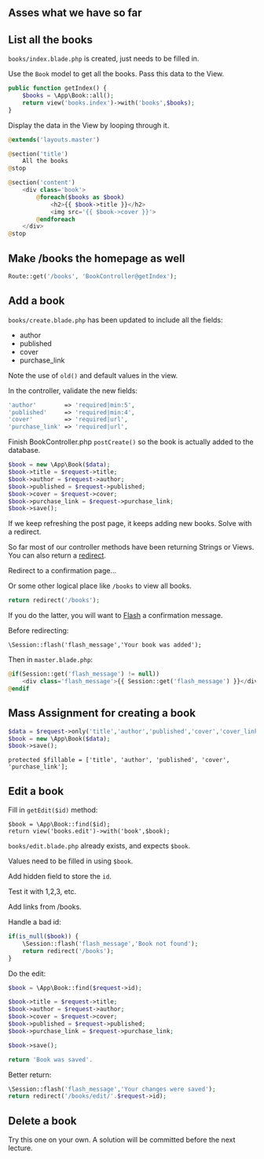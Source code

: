 ## Asses what we have so far




## List all the books
`books/index.blade.php` is created, just needs to be filled in.

Use the `Book` model to get all the books.
Pass this data to the View.

```php
public function getIndex() {
    $books = \App\Book::all();
    return view('books.index')->with('books',$books);
}
```

Display the data in the View by looping through it.
```php
@extends('layouts.master')

@section('title')
    All the books
@stop

@section('content')
    <div class='book'>
        @foreach($books as $book)
            <h2>{{ $book->title }}</h2>
            <img src='{{ $book->cover }}'>
        @endforeach
    </div>
@stop
```




## Make /books the homepage as well
```php
Route::get('/books', 'BookController@getIndex');
```




## Add a book
`books/create.blade.php` has been updated to include all the fields:
+ author
+ published
+ cover
+ purchase_link

Note the use of `old()` and default values in the view.

In the controller, validate the new fields:

```php
'author'        => 'required|min:5',
'published'     => 'required|min:4',
'cover'         => 'required|url',
'purchase_link' => 'required|url',
```

Finish BookController.php `postCreate()` so the book is actually added to the database.

```php
$book = new \App\Book($data);
$book->title = $request->title;
$book->author = $request->author;
$book->published = $request->published;
$book->cover = $request->cover;
$book->purchase_link = $request->purchase_link;
$book->save();
```

If we keep refreshing the post page, it keeps adding new books. Solve with a redirect.

So far most of our controller methods have been returning Strings or Views.
You can also return a [redirect](http://laravel.com/docs/5.1/responses#redirects).

Redirect to a confirmation page...

Or some other logical place like `/books` to view all books.

```php
return redirect('/books');
```

If you do the latter, you will want to [Flash](http://laravel.com/docs/5.0/session#flash-data) a confirmation message.

Before redirecting:
```
\Session::flash('flash_message','Your book was added');
```

Then in `master.blade.php`:

```php
@if(Session::get('flash_message') != null))
    <div class='flash_message'>{{ Session::get('flash_message') }}</div>
@endif
```




## Mass Assignment for creating a book
```php
$data = $request->only('title','author','published','cover','cover_link');
$book = new \App\Book($data);
$book->save();
```

```
protected $fillable = ['title', 'author', 'published', 'cover', 'purchase_link'];
```




## Edit a book
Fill in `getEdit($id)` method:
```
$book = \App\Book::find($id);
return view('books.edit')->with('book',$book);
```

`books/edit.blade.php` already exists, and expects `$book`.

Values need to be filled in using `$book`.

Add hidden field to store the `id`.

Test it with 1,2,3, etc.

Add links from /books.

Handle a bad id:
```php
if(is_null($book)) {
    \Session::flash('flash_message','Book not found');
    return redirect('/books');
}
```

Do the edit:
```php
$book = \App\Book::find($request->id);

$book->title = $request->title;
$book->author = $request->author;
$book->cover = $request->cover;
$book->published = $request->published;
$book->purchase_link = $request->purchase_link;

$book->save();

return 'Book was saved'.
```


Better return:
```php
\Session::flash('flash_message','Your changes were saved');
return redirect('/books/edit/'.$request->id);
```


## Delete a book
Try this one on your own. A solution will be committed before the next lecture.
